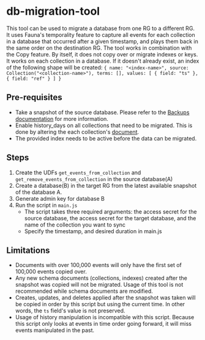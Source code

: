 # db-migration-tool

This tool can be used to migrate a database from one RG to a different RG.
It uses Fauna's temporality feature to capture all events for each collection in a database that occurred after a given timestamp, and plays them back in the same order on the destination RG.
The tool works in combination with the Copy feature. By itself, it does not copy over or migrate indexes or keys.
It works on each collection in a database.
If it doesn't already exist, an index of the following shape will be created:
  `{ name: "<index-name>", source: Collection("<collection-name>"), terms: [], values: [ { field: "ts" }, { field: "ref" } ] }`

## Pre-requisites

- Take a snapshot of the source database. Please refer to the [Backups documentation](https://docs.fauna.com/fauna/current/administration/backups) for more information.
- Enable history_days on all collections that need to be migrated. This is done by altering the each collection's [document](https://docs.fauna.com/fauna/current/reference/schema_entities/collection/document_definition#fields).
- The provided index needs to be active before the data can be migrated.

## Steps

1. Create the UDFs `get_events_from_collection` and `get_remove_events_from_collection` in the source database(A)
2. Create a database(B) in the target RG from the latest available snapshot of the database A.
3. Generate admin key for database B
4. Run the script in `main.js`
   - The script takes three required arguments: the access secret for the source database, the access secret for the target database, and the name of the collection you want to sync
   - Specify the timestamp, and desired duration in main.js

## Limitations

- Documents with over 100,000 events will only have the first set of 100,000 events copied over.
- Any new schema documents (collections, indexes) created after the snapshot was copied will not be migrated. Usage of this tool is not recommended while schema documents are modified.
- Creates, updates, and deletes applied after the snapshot was taken will be copied in order by this script but using the current time. In other words, the `ts` field's value is not preserved.
- Usage of history manipulation is incompatible with this script. Because this script only looks at events in time order going forward, it will miss events manipulated in the past.
